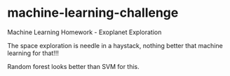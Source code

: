 # machine-learning-challenge
Machine Learning Homework - Exoplanet Exploration

The space exploration is needle in a haystack, nothing better that machine learning for that!!!

Random forest looks better than SVM for this.

